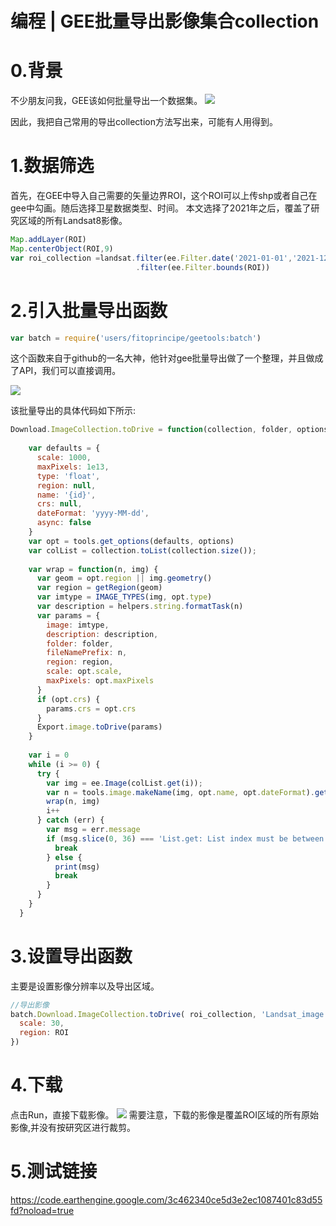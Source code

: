 # 编程 | GEE批量导出影像集合collection
# 0.背景
不少朋友问我，GEE该如何批量导出一个数据集。
![](https://gitee.com/kitmyfaceplease/image_upload/raw/master/img/202110062251307.jpg)

因此，我把自己常用的导出collection方法写出来，可能有人用得到。

# 1.数据筛选
首先，在GEE中导入自己需要的矢量边界ROI，这个ROI可以上传shp或者自己在gee中勾画。随后选择卫星数据类型、时间。
本文选择了2021年之后，覆盖了研究区域的所有Landsat8影像。

```javascript
Map.addLayer(ROI)
Map.centerObject(ROI,9)
var roi_collection =landsat.filter(ee.Filter.date('2021-01-01','2021-12-31'))
                            .filter(ee.Filter.bounds(ROI))
```

# 2.引入批量导出函数
```javascript
var batch = require('users/fitoprincipe/geetools:batch')
```
这个函数来自于github的一名大神，他针对gee批量导出做了一个整理，并且做成了API，我们可以直接调用。

![](https://gitee.com/kitmyfaceplease/image_upload/raw/master/img/202110062339451.png)

该批量导出的具体代码如下所示:

```javascript
Download.ImageCollection.toDrive = function(collection, folder, options) {
    
    var defaults = {
      scale: 1000,
      maxPixels: 1e13,
      type: 'float',
      region: null,
      name: '{id}',
      crs: null,
      dateFormat: 'yyyy-MM-dd',
      async: false
    }
    var opt = tools.get_options(defaults, options)
    var colList = collection.toList(collection.size());
    
    var wrap = function(n, img) {
      var geom = opt.region || img.geometry()
      var region = getRegion(geom)
      var imtype = IMAGE_TYPES(img, opt.type)
      var description = helpers.string.formatTask(n)
      var params = {
        image: imtype,
        description: description,
        folder: folder,
        fileNamePrefix: n,
        region: region,
        scale: opt.scale,
        maxPixels: opt.maxPixels
      }
      if (opt.crs) {
        params.crs = opt.crs
      }
      Export.image.toDrive(params)
    }
    
    var i = 0
    while (i >= 0) {
      try {
        var img = ee.Image(colList.get(i));
        var n = tools.image.makeName(img, opt.name, opt.dateFormat).getInfo()
        wrap(n, img)
        i++
      } catch (err) {
        var msg = err.message
        if (msg.slice(0, 36) === 'List.get: List index must be between') {
          break
        } else {
          print(msg)
          break
        }
      }
    }
  }
```


# 3.设置导出函数
主要是设置影像分辨率以及导出区域。
```javascript
//导出影像
batch.Download.ImageCollection.toDrive( roi_collection, 'Landsat_image', {
  scale: 30,
  region: ROI
})
```
# 4.下载
点击Run，直接下载影像。
![](https://gitee.com/kitmyfaceplease/image_upload/raw/master/img/202110062340080.png)
需要注意，下载的影像是覆盖ROI区域的所有原始影像,并没有按研究区进行裁剪。
# 5.测试链接
https://code.earthengine.google.com/3c462340ce5d3e2ec1087401c83d55fd?noload=true